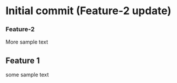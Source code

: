 # Initial commit (Feature-2 update)


### Feature-2

More sample text

## Feature 1
some sample text
